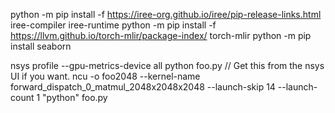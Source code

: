 
python -m pip install -f https://iree-org.github.io/iree/pip-release-links.html iree-compiler iree-runtime
python -m pip install -f https://llvm.github.io/torch-mlir/package-index/ torch-mlir
python -m pip install seaborn


nsys profile --gpu-metrics-device all python foo.py
// Get this from the nsys UI if you want.
ncu -o foo2048 --kernel-name forward_dispatch_0_matmul_2048x2048x2048 --launch-skip 14 --launch-count 1 "python" foo.py
